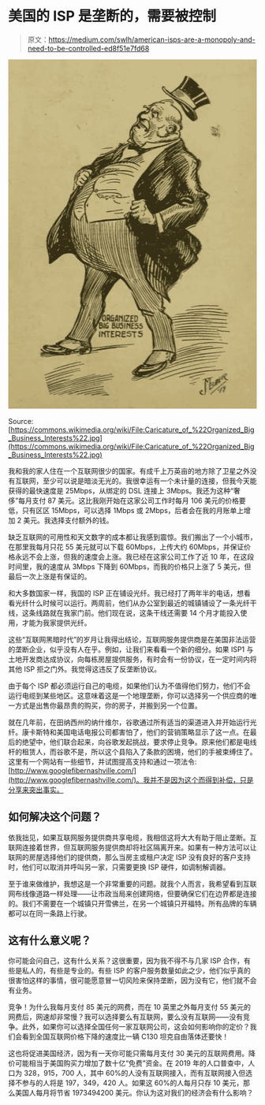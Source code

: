 # 美国的 ISP 是垄断的，需要被控制

> 原文：<https://medium.com/swlh/american-isps-are-a-monopoly-and-need-to-be-controlled-ed8f51e7fd68>

![](img/71315ae283a819a796f1320dafb43114.png)

Source: [https://commons.wikimedia.org/wiki/File:Caricature_of_%22Organized_Big_Business_Interests%22.jpg](https://commons.wikimedia.org/wiki/File:Caricature_of_%22Organized_Big_Business_Interests%22.jpg)

我和我的家人住在一个互联网很少的国家。有成千上万英亩的地方除了卫星之外没有互联网，至少可以说是暗淡无光的。我很幸运有一个未计量的连接，但我今天能获得的最快速度是 25Mbps，从绑定的 DSL 连接上 3Mbps。我还为这种“奢侈”每月支付 87 美元。这比我刚开始在这家公司工作时每月 106 美元的价格要低，只有区区 15Mbps，可以选择 1Mbps 或 2Mbps，后者会在我的月账单上增加 2 美元。我选择支付额外的钱。

缺乏互联网的可用性和天文数字的成本都让我感到震惊。我们搬出了一个小城市，在那里我每月只花 55 美元就可以下载 60Mbps，上传大约 60Mbps，并保证价格永远不会上涨，但我的速度会上涨。我已经在这家公司工作了近 10 年，在这段时间里，我的速度从 3Mbps 下降到 60Mbps，而我的价格只上涨了 5 美元，但最后一次上涨是有保证的。

和大多数国家一样，我国的 ISP 正在铺设光纤。我已经打了两年半的电话，想看看光纤什么时候可以运行。两周前，他们从办公室到最近的城镇铺设了一条光纤干线，这条线路就在我家门前。他们现在说，这条干线还需要 14 个月才能投入使用，才能为我家提供光纤。

这些“互联网黑暗时代”的岁月让我得出结论，互联网服务提供商是在美国非法运营的垄断企业，似乎没有人在乎。例如，让我们来看看一个新的细分。如果 ISP1 与土地开发商达成协议，向每栋房屋提供服务，有时会有一份协议，在一定时间内将其他 ISP 拒之门外。我觉得这违反了反垄断协议。

由于每个 ISP 都必须运行自己的电缆，如果他们认为不值得他们努力，他们不会运行电缆到某些地区。这意味着这是一个地理垄断，你可以选择另一个供应商的唯一方式是出售你最昂贵的购买，你的房子，并搬到另一个位置。

就在几年前，在田纳西州的纳什维尔，谷歌通过所有适当的渠道进入并开始运行光纤。康卡斯特和美国电话电报公司都害怕了，他们的营销策略显示了这一点。在最后的绝望中，他们联合起来，向谷歌发起挑战，要求停止竞争。原来他们都是电线杆的租赁人，而谷歌不是，所以这个县陷入了条款的困境，他们的手被束缚住了。这里有一个网站有一些细节，并试图提高支持和通过一项法令:[http://www.googlefibernashville.com/](http://www.googlefibernashville.com/)。我并不是因为这个而得到补偿，只是分享来突出事实。

## 如何解决这个问题？

依我拙见，如果互联网服务提供商共享电缆，我相信这将大大有助于阻止垄断。互联网连接着世界，但互联网服务提供商却将社区隔离开来。如果有一种方法可以让联网的房屋选择他们的提供商，那么当房主或租户决定 ISP 没有良好的客户支持时，他们可以取消并呼叫另一家，只需要更换 ISP 硬件，如调制解调器。

至于谁来做维护，我想这是一个非常重要的问题。就我个人而言，我希望看到互联网布线像道路一样处理——让市政当局来创建网络，但要确保它们在边界都是连接的。我们不需要在一个城镇只开雪佛兰，在另一个城镇只开福特。所有品牌的车辆都可以在同一条路上行驶。

## 这有什么意义呢？

你可能会问自己，这有什么关系？这很重要，因为我不得不与几家 ISP 合作，有些是私人的，有些是专业的。有些 ISP 的客户服务数量如此之少，他们似乎真的很害怕这样的事情，很可能愿意冒一切风险来保持垄断，因为没有它，他们就不会有业务。

竞争！为什么我每月支付 85 美元的网费，而在 10 英里之外每月支付 55 美元的网费后，网速却非常慢？我可以选择要么有互联网，要么没有互联网——没有竞争。此外，如果你可以选择全国任何一家互联网公司，这会如何影响你的定价？我们会看到全国互联网价格下降的速度比一辆 C130 坦克自由落体还要快！

这也将促进美国经济，因为有一天你可能只需每月支付 30 美元的互联网费用。降价可能相当于美国购买力增加了数十亿“免费”资金。在 2019 年的人口普查中，人口为 328，915，700 人，其中 60%的人没有互联网接入，而有互联网接入但选择不参与的人将是 197，349，420 人。如果这 60%的人每月只存 10 美元，那么美国人每月将节省 1973494200 美元。你认为这对我们的经济会有什么影响？
